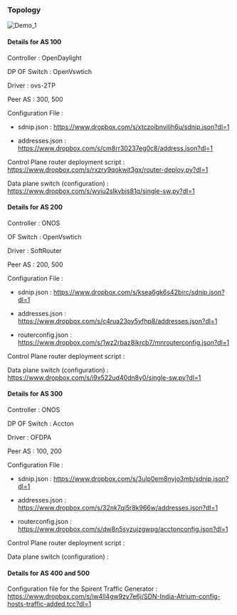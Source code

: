 ### Topology

![Demo_1](https://www.dropbox.com/s/38j0i8e3zuojil6/OTI_Demo_1.png?dl=1)

#### Details for AS 100

Controller    : OpenDaylight

DP OF Switch  : OpenVswtich

Driver        : ovs-2TP

Peer AS       : 300, 500

Configuration File :

* sdnip.json     :   https://www.dropbox.com/s/xtczoibnvilih6u/sdnip.json?dl=1

* addresses.json :   https://www.dropbox.com/s/cm8rr30237eg0c8/address.json?dl=1

Control Plane router deployment script : https://www.dropbox.com/s/rxzry9qokwit3gx/router-deploy.py?dl=1

Data plane switch (configuration) : https://www.dropbox.com/s/wyiu2slkvbjs81q/single-sw.py?dl=1



#### Details for AS 200

Controller : ONOS

OF Switch  : OpenVswtich

Driver     : SoftRouter

Peer AS    : 200, 500


Configuration File :

* sdnip.json        : https://www.dropbox.com/s/ksea6gk6s42birc/sdnip.json?dl=1

* addresses.json    : https://www.dropbox.com/s/c4rua23oy5vfhp8/addresses.json?dl=1

* routerconfig.json : https://www.dropbox.com/s/1wz2rbaz8ikrcb7/mnrouterconfig.json?dl=1

Control Plane router deployment script :

Data plane switch (configuration) : https://www.dropbox.com/s/i9x522ud40dn8y0/single-sw.py?dl=1

#### Details for AS 300

Controller    : ONOS

DP OF Switch  : Accton

Driver        : OFDPA

Peer AS       : 100, 200

Configuration File :

* sdnip.json        : https://www.dropbox.com/s/3ulp0em8nyjo3mb/sdnip.json?dl=1

* addresses.json    : https://www.dropbox.com/s/32nk7qj5r8k966w/addresses.json?dl=1

* routerconfig.json : https://www.dropbox.com/s/dw8n5syzujzgwpg/acctonconfig.json?dl=1

Control Plane router deployment script :

Data plane switch (configuration) :


#### Details for AS 400 and 500

Configuration file for the Spirent Traffic Generator : https://www.dropbox.com/s/iw4ll4gw9zy7e6j/SDN-India-Atrium-config-hosts-traffic-added.tcc?dl=1

